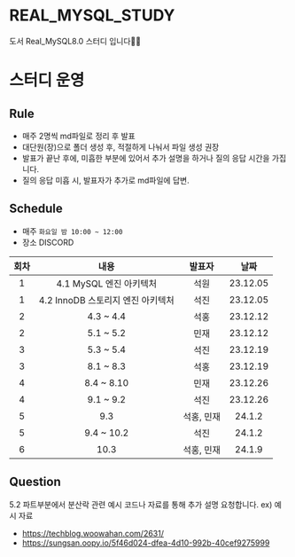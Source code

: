 # REAL_MYSQL_STUDY
도서 Real_MySQL8.0 스터디 입니다✍🏻

# 스터디 운영

## Rule
* 매주 2명씩 md파일로 정리 후 발표
* 대단원(장)으로 폴더 생성 후, 적절하게 나눠서 파일 생성 권장
* 발표가 끝난 후에, 미흡한 부분에 있어서 추가 설명을 하거나 질의 응답 시간을 가집니다.
* 질의 응답 미흡 시, 발표자가 추가로 md파일에 답변.

## Schedule
- 매주  `화요일 밤 10:00 ~ 12:00`  
- 장소 DISCORD
 
 
 
|회차|내용|발표자|날짜|
| :---: | :---: | :---: | :---: |
| 1 | 4.1 MySQL 엔진 아키텍처 | 석원 | 23.12.05 |
| 1 | 4.2 InnoDB 스토리지 엔진 아키텍처 | 석진 | 23.12.05 |
| 2 | 4.3 ~ 4.4 | 석홍 | 23.12.12 |
| 2 | 5.1 ~ 5.2 | 민재 | 23.12.12 |
| 3 | 5.3 ~ 5.4 | 석진 | 23.12.19 |
| 3 | 8.1 ~ 8.3 | 석홍 | 23.12.19 |
| 4 | 8.4 ~ 8.10  | 민재 | 23.12.26 |
| 4 | 9.1 ~ 9.2 | 석진 | 23.12.26 |
| 5 | 9.3 | 석홍, 민재 | 24.1.2 |
| 5 | 9.4 ~ 10.2  | 석진 | 24.1.2 |
| 6 | 10.3 | 석홍, 민재 | 24.1.9 |


## Question
5.2 파트부분에서 분산락 관련 예시 코드나 자료를 통해 추가 설명 요청합니다. 
ex) 예시 자료   
* https://techblog.woowahan.com/2631/
* https://sungsan.oopy.io/5f46d024-dfea-4d10-992b-40cef9275999

